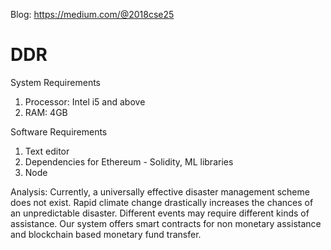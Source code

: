 Blog: https://medium.com/@2018cse25

# DDR

System Requirements
  1. Processor: Intel i5 and above
  2. RAM: 4GB
  
Software Requirements
  1. Text editor
  2. Dependencies for Ethereum - Solidity, ML libraries
  3. Node
  
Analysis: 
Currently, a universally effective disaster management scheme does not exist. Rapid climate change drastically increases the chances of an unpredictable disaster. Different events may require different kinds of assistance.
Our system offers smart contracts for non monetary assistance and blockchain based monetary fund transfer.
